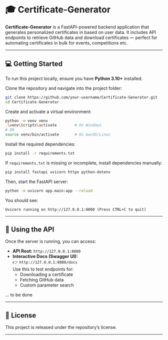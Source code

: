 # 🎓 Certificate-Generator

**Certificate-Generator** is a FastAPI-powered backend application that generates personalized certificates in based on user data. It includes API endpoints to retrieve GitHub data and download certificates — perfect for automating certificates in bulk for events, competitions etc.

---

## 💻 Getting Started

To run this project locally, ensure you have **Python 3.10+** installed.

Clone the repository and navigate into the project folder:

```bash
git clone https://github.com/your-username/Certificate-Generator.git
cd Certificate-Generator
```

Create and activate a virtual environment:

```bash
python -m venv venv
.\venv\Scripts\activate        # On Windows
# OR
source venv/bin/activate       # On macOS/Linux
```

Install the required dependencies:

```bash
pip install -r requirements.txt
```

If `requirements.txt` is missing or incomplete, install dependencies manually:

```bash
pip install fastapi uvicorn httpx python-dotenv
```

Then, start the FastAPI server:

```bash
python -m uvicorn app.main:app --reload
```

You should see:

```
Uvicorn running on http://127.0.0.1:8000 (Press CTRL+C to quit)
```

---

## 🧪 Using the API

Once the server is running, you can access:

- **API Root:** `http://127.0.0.1:8000`
- **Interactive Docs (Swagger UI):**  
  👉 `http://127.0.0.1:8000/docs`  
  Use this to test endpoints for:
  - Downloading a certificate
  - Fetching GitHub data
  - Custom parameter search

... to be done 

---

## 📜 License

This project is released under the repository’s license.

---
